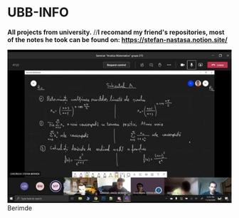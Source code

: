 # UBB-INFO
**All projects from university.**
//**I recomand my friend's repositories, most of the notes he took can be found on: https://stefan-nastasa.notion.site/**

![alt text](https://github.com/TudorMurariu/UBB-INFO/blob/main/an1/Semestrul1/Analiza/SUbiectPartialA.jpg)<br>
Berimde
